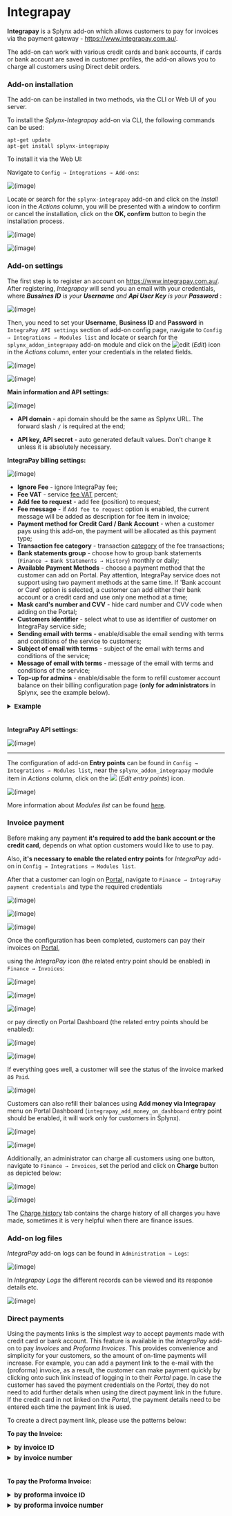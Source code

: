 Integrapay
============

**Integrapay** is a Splynx add-on which allows customers to pay for invoices via the payment gateway - https://www.integrapay.com.au/.

The add-on can work with various credit cards and bank accounts, if cards or bank account are saved in customer profiles, the add-on allows you to charge all customers using Direct debit orders.

### Add-on installation

The add-on can be installed in two methods, via the CLI or Web UI of you server.

To install the *Splynx-Integrapay* add-on via CLI, the following commands can be used:

```
apt-get update
apt-get install splynx-integrapay
```
To install it via the Web UI:

Navigate to `Config → Integrations → Add-ons`:

![(image)](0.png)

Locate or search for the `splynx-integrapay` add-on and click on the *Install* icon in the *Actions* column, you will be presented with a window to confirm or cancel the installation, click on the **OK, confirm** button to begin the installation process.

![(image)](1.png)

![(image)](1.1.png)

### Add-on settings

The first step is to register an account on https://www.integrapay.com.au/. After registering, *Integrapay* will send you an email with your credentials, where  _**Bussines ID** is your **Username** and  **Api User Key** is your **Password**_ :

![(image)](13.png)

Then, you need to set your **Username**, **Business ID** and **Password** in `IntegraPay API settings` section of add-on config page, navigate to `Config → Integrations → Modules list` and locate or search for the `splynx_addon_integrapay` add-on module and click on the <icon class="image-icon">![edit](edit.png)</icon> (*Edit*) icon in the *Actions* column, enter your credentials in the related fields.

![(image)](2.png)

![(image)](3.png)


**Main information and API settings:**

![(image)](4.png)

* **API domain** - api domain should be the same as Splynx URL. The forward slash `/` is required at the end;

* **API key, API secret** - auto generated default values. Don't change it unless it is absolutely necessary.


**IntegraPay billing settings:**

![(image)](5.png)

* **Ignore Fee** - ignore IntegraPay fee;
* **Fee VAT** - service [fee VAT](configuration/finance/taxes/taxes.md) percent;
* **Add fee to request** - add fee (position) to request;
* **Fee message** - if `Add fee to request` option is enabled, the current message will be added as description for fee item in invoice;
* **Payment method for Credit Card / Bank Account** - when a customer pays using this add-on, the payment will be allocated as this payment type;
* **Transaction fee category** - transaction [category](configuration/finance/transaction_categories/transaction_categories.md) of the fee transactions;
* **Bank statements group** - choose how to group bank statements (`Finance → Bank Statements → History`) monthly or daily;
* **Available Payment Methods** - choose a payment method that the customer can add on Portal. Pay attention, IntegraPay service does not support using two payment methods at the same time. If 'Bank account or Card' option is selected, a customer can add either their bank account or a credit card and use only one method at a time;
* **Mask card's number and CVV** - hide card number and CVV code when adding on the Portal;
* **Customers identifier** - select what to use as identifier of customer on IntegraPay service side;
* **Sending email with terms** - enable/disable the email sending with terms and conditions of the service to customers;
* **Subject of email with terms** - subject of the email with terms and conditions of the service;
* **Message of email with terms** - message of the email with terms and conditions of the service;
* **Top-up for admins** - enable/disable the form to refill customer account balance on their billing configuration page (**only for administrators** in Splynx, see the example below).

<details style="font-size: 15px; margin-bottom: 5px;">
<summary><b>Example</b></summary>
<div markdown="1">

Navigate to customer billing configuration page (Billing/Billing overview) and in **Payment accounts** section click on **Refill balance** icon near *Integrapay* item.

![(image)](top-up_1.png)

If the payment credentials are **not** added by the customer, the administrator can add them from this form. Pay attention, **only one payment method can be used**.

![(image)](top-up_2.png)

If the payment credentials are added by customer, e.g. credit card but `Top-up for admins` option is **disabled** on add-on configuration page, the administrator will see the next message

![(image)](top-up_3.png)

If the option `Top-up for admins` is **enabled** on add-on configuration page, the administrator can top up the customer's balance, the saved payment method will be used.

![(image)](top-up_4.png)

![(image)](top-up_5.png)

Moreover, when the credit card or bank account is added by customer as a payment method, the administrator can remove them using the top-up form on the customer's billing configuration page.

</div>
</details>


<br>


**IntegraPay API settings:**

![(image)](5.1.png)

------------

The configuration of add-on **Entry points** can be found in `Config → Integrations → Modules list`, near the `splynx_addon_integrapay` module item in *Actions* column, click on the <icon class="image-icon">![](entry_point.png)</icon> (*Edit entry points*) icon.

![(image)](entry_points.png)

More information about *Modules list* can be found [here](configuration/integrations/modules_list/modules_list.md).

### Invoice payment

Before making any payment **it's required to add the bank account or the credit card**, depends on what option customers would like to use to pay.

Also, **it's necessary to enable the related entry points** for *IntegraPay* add-on in `Config → Integrations → Modules list`.

After that a customer can login on [Portal](customer_portal/customer_portal.md), navigate to `Finance → IntegraPay payment credentials` and type the required credentials

![(image)](8.png)

![(image)](9.2.png)

![(image)](9.3.png)

Once the configuration has been completed, customers can pay their invoices on [Portal](customer_portal/customer_portal.md),

using the *IntegraPay* icon (the related entry point should be enabled) in `Finance → Invoices`:

![(image)](6.png)

![(image)](6.1.png)

![(image)](6.2.png)

or pay directly on Portal Dashboard (the related entry points should be enabled):

![(image)](pay_from_dashboard.png)

![(image)](6.3.png)

If everything goes well, a customer will see the status of the invoice marked as `Paid`.

![(image)](6.4.png)

Customers can also refill their balances using **Add money via Integrapay** menu on Portal Dashboard (`integrapay_add_money_on_dashboard` entry point should be enabled, it will work only for customers in Splynx).

![(image)](10.png)

![(image)](10.1.png)

Additionally, an administrator can charge all customers using one button, navigate to `Finance → Invoices`, set the period and click on **Charge** button as depicted below:

![(image)](11.png)

![(image)](12.png)

The [Charge history](finance/invoices/invoices.md) tab contains the charge history of all charges you have made, sometimes it is very helpful when there are finance issues.

### Add-on log files

*IntegraPay* add-on logs can be found in `Administration → Logs`:

![(image)](logs.png)

In *Integrapay Logs* the different records can be viewed and its response details etc.

![(image)](logs1.png)

### Direct payments

Using the payments links is the simplest way to accept payments made with credit card or bank account. This feature is available in the *IntegraPay* add-on to pay *Invoices* and *Proforma Invoices*. This provides convenience and simplicity for your customers, so the amount of on-time payments will increase. For example, you can add a payment link to the e-mail with the (proforma) invoice, as a result, the customer can make payment quickly by clicking onto such link instead of logging in to their *Portal* page. In case the customer has saved the payment credentials on the *Portal*, they do not need to add further details when using the direct payment link in the future. If the credit card in not linked on the *Portal*, the payment details need to be entered each time the payment link is used.

To create a direct payment link, please use the patterns below:

**To pay the Invoice:**

<details style="font-size: 15px; margin-bottom: 5px;">
<summary><b>by invoice ID</b></summary>
<div markdown="1">

```
https://<splynx_domain_address>/integrapay/direct-pay-invoice-by-id?item_id=<Invoice_id>

```
</div>
</details>

<details style="font-size: 15px; margin-bottom: 5px;">
<summary><b>by invoice number</b></summary>
<div markdown="1">

```
https://<splynx_domain_address>/integrapay/direct-pay-invoice?item_id=<Invoice_number>

```
</div>
</details>

<br>

**To pay the Proforma Invoice:**

<details style="font-size: 15px; margin-bottom: 5px;">
<summary><b>by proforma invoice ID</b></summary>
<div markdown="1">

```
https://<splynx_domain_address>/integrapay/direct-pay-proforma-by-id?item_id=<proforma_id>

```
</div>
</details>

<details style="font-size: 15px; margin-bottom: 5px;">
<summary><b>by proforma invoice number</b></summary>
<div markdown="1">

```
https://<splynx_domain_address>/integrapay/direct-pay-proforma?item_id=<proforma_number>

```
</div>
</details>
